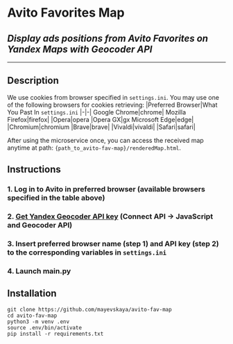 # **Avito Favorites Map**
## _Display ads positions from Avito Favorites on Yandex Maps with Geocoder API_
---
## **Description**
We use cookies from browser specified in `settings.ini`. 
You may use one of the following browsers for cookies retrieving:
|Preferred Browser|What You Past In `settings.ini`
|-|-|
Google Chrome|chrome|
Mozilla Firefox|firefox|
|Opera|opera
|Opera GX|gx
Microsoft Edge|edge|
|Chromium|chromium
|Brave|brave|
|Vivaldi|vivaldi|
|Safari|safari|

After using the microservice once, you can access the received map anytime at path: `{path_to_avito-fav-map}/renderedMap.html`.

## **Instructions**
### 1. Log in to Avito in preferred browser (available browsers specified in the table above)
### 2. [Get Yandex Geocoder API key](https://developer.tech.yandex.ru/services) (Connect API -> JavaScript and Geocoder API)
### 3. Insert preferred browser name (step 1) and API key (step 2) to the corresponding variables in `settings.ini`
### 4. Launch main.py

## **Installation**
```
git clone https://github.com/mayevskaya/avito-fav-map
cd avito-fav-map
python3 -m venv .env
source .env/bin/activate
pip install -r requirements.txt
```